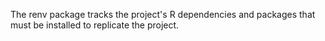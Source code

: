 
The renv package tracks the project's R dependencies and packages that must be installed to replicate the project.
